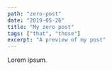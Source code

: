 ```yaml
---
path: "zero-post"
date: "2019-05-26"
title: "My zero post"
tags: ["that", "those"]
excerpt: "A preview of my post"
---
```


Lorem ipsum.
